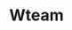 # Wteam<!DOCTYPE html>
<html lang="ch">
<head>
    <meta charset="UTF-8">
    <meta http-equiv="X-UA-Compatible" content="IE=edge">
    <meta name="viewport" content="width=device-width, initial-scale=1.0">
    <link rel="stylesheet" href="https://stackpath.bootstrapcdn.com/font-awesome/4.7.0/css/font-awesome.min.css"
        integrity="sha384-wvfXpqpZZVQGK6TAh5PVlGOfQNHSoD2xbE+QkPxCAFlNEevoEH3Sl0sibVcOQVnN" crossorigin="anonymous">
    <title>广东工业大学学生会</title>
    <link rel="stylesheet" href="1.css">
    <style>
        
    </style>
</head>
<body>
    <header>
        <a href="#" class="logo">广东工业大学学生会</a>
        <ul class="navigation">
            <li><a href="exam.html">首页</a></li>
            <li><a href="https://weibo.com/gdutsu">博客</a></li>
            <li><a href="联系方式.html">联系方式</a></li>
            <li><a href="留言板.html">留言板</a></li>
            <li><a href="关于我们.html">关于我们</a></li>
        </ul>
        <div class="search">
            <input type="text" placeholder="Search">
            <i class="fa fa-search" aria-hidden="true"></i>
        </div>
    </header>
</body>
</html>
